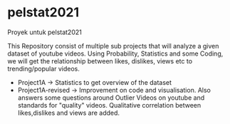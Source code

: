 # pelstat2021
Proyek untuk pelstat2021

This Repository consist of multiple sub projects that will analyze a given dataset of youtube videos.
Using Probability, Statistics and some Coding, we will get the relationship between likes, dislikes, views etc to trending/popular videos.

- Project1A -> Statistics to get overview of the dataset
- Project1A-revised -> Improvement on code and visualisation. Also answers some questions around Outlier Videos on youtube and standards for "quality" videos. Qualitative correlation between likes,dislikes and views are added.
